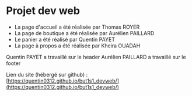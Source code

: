 # Projet dev web

- La page d'accueil a été réalisée par Thomas ROYER
- La page de boutique a été réalisée par Aurélien PAILLARD
- Le panier a été réalisé par Quentin PAYET
- La page à propos a été réalisée par Kheira OUADAH

Quentin PAYET a travaillé sur le header
Aurélien PAILLARD a travaillé sur le footer

Lien du site (hébergé sur github) : [https://quentin0312.github.io/but1s1_devweb/](https://quentin0312.github.io/but1s1_devweb/)
